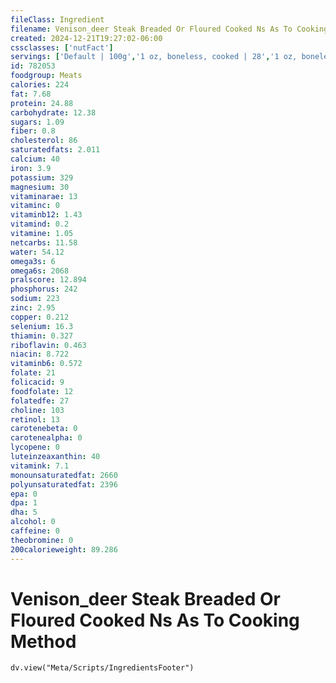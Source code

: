 ```yaml
---
fileClass: Ingredient
filename: Venison_deer Steak Breaded Or Floured Cooked Ns As To Cooking Method
created: 2024-12-21T19:27:02-06:00
cssclasses: ['nutFact']
servings: ['Default | 100g','1 oz, boneless, cooked | 28','1 oz, boneless, raw (yield after cooking) | 25','1 cubic inch, boneless, cooked | 18','1 cup, cooked, diced | 140','1 steak (yield after cooking, bone removed) | 101','1 elk steak | 151']
id: 782053
foodgroup: Meats
calories: 224
fat: 7.68
protein: 24.88
carbohydrate: 12.38
sugars: 1.09
fiber: 0.8
cholesterol: 86
saturatedfats: 2.011
calcium: 40
iron: 3.9
potassium: 329
magnesium: 30
vitaminarae: 13
vitaminc: 0
vitaminb12: 1.43
vitamind: 0.2
vitamine: 1.05
netcarbs: 11.58
water: 54.12
omega3s: 6
omega6s: 2068
pralscore: 12.894
phosphorus: 242
sodium: 223
zinc: 2.95
copper: 0.212
selenium: 16.3
thiamin: 0.327
riboflavin: 0.463
niacin: 8.722
vitaminb6: 0.572
folate: 21
folicacid: 9
foodfolate: 12
folatedfe: 27
choline: 103
retinol: 13
carotenebeta: 0
carotenealpha: 0
lycopene: 0
luteinzeaxanthin: 40
vitamink: 7.1
monounsaturatedfat: 2660
polyunsaturatedfat: 2396
epa: 0
dpa: 1
dha: 5
alcohol: 0
caffeine: 0
theobromine: 0
200calorieweight: 89.286
---
```


# Venison_deer Steak Breaded Or Floured Cooked Ns As To Cooking Method

```dataviewjs
dv.view("Meta/Scripts/IngredientsFooter")
```
